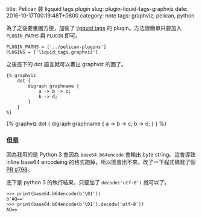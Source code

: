 title: Pelican 裝 ligquid tags plugin
slug: plugin-liquid-tags-graphviz
date: 2016-10-17T00:19:48T+0800
category: note
tags: graphviz, pelican, python


為了之後要畫圖方便，加裝了 [ligquid tags](https://github.com/getpelican/pelican-plugins/tree/master/liquid_tags) 的 plugin。方法很簡單只要加入 `PLUGIN_PATHS` 與 `PLUGIN` 即可。

```
PLUGIN_PATHS = ['../pelican-plugins']
PLUGINS = ['liquid_tags.graphviz']
```

之後底下的 dot 語言就可以畫出 graphviz 的圖了。

```
{% graphviz
    dot {
        digraph graphname {
            a -> b -> c;
            b -> d;
        }
    }
%}

```
{% graphviz
    dot {
        digraph graphname {
            a -> b -> c;
            b -> d;
        }
    }
%}


### 但是

因為我用的是 Python 3 會因為 `base64.b64encode` 會輸出 byte string。這會導致 inline base64 encodeing 的格式跑掉，所以圖會出不來。改了一下程式碼發了個 [PR #798](https://github.com/getpelican/pelican-plugins/pull/798)。

底下是 python 3 的執行結果，只要加了 `decode('utf-8')` 就可以了。

```
>>> print(base64.b64encode(b'\01'))
b'AQ=='
>>> print(base64.b64encode(b'\01').decode('utf-8'))
AQ==
```

